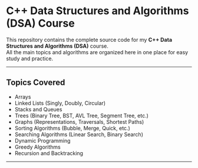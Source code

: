 # C++ Data Structures and Algorithms (DSA) Course

This repository contains the complete source code for my **C++ Data Structures and Algorithms (DSA)** course.  
All the main topics and algorithms are organized here in one place for easy study and practice.

---

## Topics Covered

- Arrays  
- Linked Lists (Singly, Doubly, Circular)  
- Stacks and Queues  
- Trees (Binary Tree, BST, AVL Tree, Segment Tree, etc.)  
- Graphs (Representations, Traversals, Shortest Paths)  
- Sorting Algorithms (Bubble, Merge, Quick, etc.)  
- Searching Algorithms (Linear Search, Binary Search)  
- Dynamic Programming  
- Greedy Algorithms  
- Recursion and Backtracking  

---




